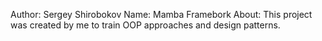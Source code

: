Author: Sergey Shirobokov
Name: Mamba Framebork
About: This project was created by me to train OOP approaches and design patterns.
